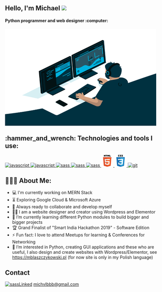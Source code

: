 <h2 align="left">
<abc>
  <br>Hello, I'm Michael <img src="https://user-images.githubusercontent.com/42378118/110234147-e3259600-7f4e-11eb-95be-0c4047144dea.gif" width="30"><br>
</h2> 
<h4 align="left">
  Python programmer and web designer :computer:<br>
</h4>
</abc>
<img align="center" alt="Coding" src="https://raw.githubusercontent.com/mblaszczykowski/mblaszczykowski/main/coding.gif" width="500" height="320" />

<h2 align="left">:hammer_and_wrench: Technologies and tools I use:</h2>
<p align="left">
  
<a href="" target="_blank"> <img src="https://lizhe.com.au/uploads/2021/02/1200px-Python.svg_.png" alt="javascript" width="40" height="40"/> </a>
<a href="" target="_blank"> <img src="https://static.javatpoint.com/python/images/tkinter-tutorial.png" alt="javascript" width="40" height="40"/> </a>
<a href="https://sass-lang.com" target="_blank"> <img src="https://toppng.com/uploads/preview/sublime-text-icon-sublime-text-3-icon-11553464063uymi94fpyp.png" alt="sass" width="40" height="40"/> </a>
<a href="https://sass-lang.com" target="_blank"> <img src="https://wpuniverse.pl/wp-content/uploads/2015/09/wordpress-logo.png" alt="sass" width="40" height="40"/> </a>
<a href="https://sass-lang.com" target="_blank"> <img src="https://projektowanie-stron-internetowych.e66.pl/wp-content/uploads/2020/04/elementor-logo.svg" alt="sass" width="40" height="40"/> </a>
<a href="https://www.w3.org/html/" target="_blank"> <img src="https://raw.githubusercontent.com/devicons/devicon/master/icons/html5/html5-original-wordmark.svg" alt="html5" width="40" height="40"/> </a>
<a href="https://www.w3schools.com/css/" target="_blank"> <img src="https://raw.githubusercontent.com/devicons/devicon/master/icons/css3/css3-original-wordmark.svg" alt="css3" width="40" height="40"/> </a>
<a href="https://git-scm.com/" target="_blank"> <img src="https://www.vectorlogo.zone/logos/git-scm/git-scm-icon.svg" alt="git" width="40" height="40"/> </a>

</p>

<h2 align="left">👨🏻‍💻 About Me:</h2>

- :computer: I'm currently working on MERN Stack
- :hourglass_flowing_sand:  Exploring Google Cloud & Microsoft Azure
- :rocket: Always ready to collaborate and develop myself
- :man_technologist: I am a website designer and creator using Wordpress and Elementor
- :dart: I’m currently learning different Python modules to build bigger and bigger projects
- :trophy: Grand Finalist of "Smart India Hackathon 2019" - Software Edition
- :zap: Fun fact: I love to attend Meetups for learning & Conferences for Networking<br>
- 👀 I’m interested in Python, creating GUI applications and these who are useful, I also design and create websites with Wordpress/Elementor, see https://mblaszczykowski.pl (for now site is only in my Polish language)

<h2 align="left">Contact</h2>

<a href="https://sass-lang.com" target="_blank"> <img src="https://oprojektowaniu.pl/wp-content/uploads/2017/02/official-linkedin-logo-tile.png" alt="sass" width="20" height="20"/>Linked</a>
michvlbbb@gmail.com












<!---
mblaszczykowski/mblaszczykowski is a ✨ special ✨ repository because its `README.md` (this file) appears on your GitHub profile.
You can click the Preview link to take a look at your changes.
--->
